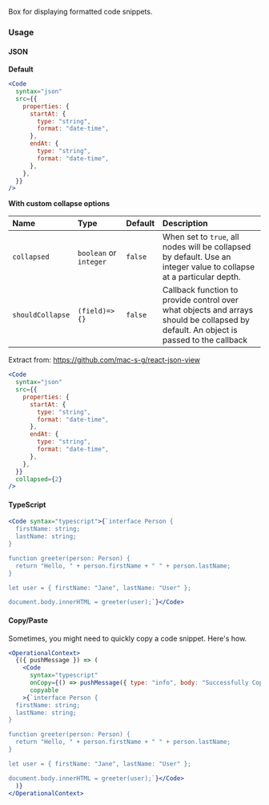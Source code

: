 Box for displaying formatted code snippets.

### Usage

#### JSON

**Default**

```jsx
<Code
  syntax="json"
  src={{
    properties: {
      startAt: {
        type: "string",
        format: "date-time",
      },
      endAt: {
        type: "string",
        format: "date-time",
      },
    },
  }}
/>
```

**With custom collapse options**

| Name             | Type                   | Default | Description                                                                                                                           |
| :--------------- | :--------------------- | :------ | :------------------------------------------------------------------------------------------------------------------------------------ |
| `collapsed`      | `boolean` or `integer` | `false` | When set to `true`, all nodes will be collapsed by default. Use an integer value to collapse at a particular depth.                   |
| `shouldCollapse` | `(field)=>{}`          | `false` | Callback function to provide control over what objects and arrays should be collapsed by default. An object is passed to the callback |

Extract from: https://github.com/mac-s-g/react-json-view

```jsx
<Code
  syntax="json"
  src={{
    properties: {
      startAt: {
        type: "string",
        format: "date-time",
      },
      endAt: {
        type: "string",
        format: "date-time",
      },
    },
  }}
  collapsed={2}
/>
```

#### TypeScript

```jsx
<Code syntax="typescript">{`interface Person {
  firstName: string;
  lastName: string;
}

function greeter(person: Person) {
  return "Hello, " + person.firstName + " " + person.lastName;
}

let user = { firstName: "Jane", lastName: "User" };

document.body.innerHTML = greeter(user);`}</Code>
```

#### Copy/Paste

Sometimes, you might need to quickly copy a code snippet. Here's how.

```jsx
<OperationalContext>
  {({ pushMessage }) => (
    <Code
      syntax="typescript"
      onCopy={() => pushMessage({ type: "info", body: "Successfully Copied!" })}
      copyable
    >{`interface Person {
  firstName: string;
  lastName: string;
}

function greeter(person: Person) {
  return "Hello, " + person.firstName + " " + person.lastName;
}

let user = { firstName: "Jane", lastName: "User" };

document.body.innerHTML = greeter(user);`}</Code>
  )}
</OperationalContext>
```

